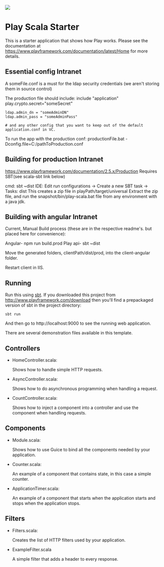 [<img src="https://img.shields.io/travis/playframework/play-scala-starter-example.svg"/>](https://travis-ci.org/playframework/play-scala-starter-example)

# Play Scala Starter

This is a starter application that shows how Play works.  Please see the documentation at https://www.playframework.com/documentation/latest/Home for more details.

## Essential config Intranet
A someFile.conf is a must for the ldap security credentials (we aren't storing them in source control)

The production file should include: 
	include "application"
	play.crypto.secret="someSecret"

	ldap.admin_dn = "someAdminDN"
	ldap.admin_pass = "someAdminPass"

	# and any other config that you want to keep out of the default application.conf in VC.

To run the app with the production conf: productionFile.bat -Dconfig.file=C:/pathToProduction.conf

## Building for production Intranet
https://www.playframework.com/documentation/2.5.x/Production
Requires SBT(see scala-sbt link below)

cmd: sbt ~dist
IDE: Edit run configurations -> Create a new SBT task -> Tasks: dist
This creates a zip file in playPath/target/universal
Extract the zip file, and run the snapshot/bin/play-scala.bat file from any environment with a java jdk. 

## Building with angular Intranet
Current, Manual Build process (these are in the respective readme's. but placed here for convenience):

Angular- npm run build.prod
Play api- sbt ~dist

Move the generated folders, clientPath/dist/prod, into the client-angular folder.

Restart client in IIS.


## Running

Run this using [sbt](http://www.scala-sbt.org/).  If you downloaded this project from http://www.playframework.com/download then you'll find a prepackaged version of sbt in the project directory:

```
sbt run
```

And then go to http://localhost:9000 to see the running web application.

There are several demonstration files available in this template.

## Controllers

- HomeController.scala:

  Shows how to handle simple HTTP requests.

- AsyncController.scala:

  Shows how to do asynchronous programming when handling a request.

- CountController.scala:

  Shows how to inject a component into a controller and use the component when
  handling requests.

## Components

- Module.scala:

  Shows how to use Guice to bind all the components needed by your application.

- Counter.scala:

  An example of a component that contains state, in this case a simple counter.

- ApplicationTimer.scala:

  An example of a component that starts when the application starts and stops
  when the application stops.

## Filters

- Filters.scala:

  Creates the list of HTTP filters used by your application.

- ExampleFilter.scala

  A simple filter that adds a header to every response.
